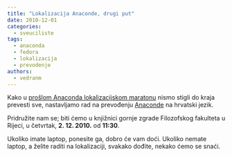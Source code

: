 ```yaml
---
title: "Lokalizacija Anaconde, drugi put"
date: 2010-12-01
categories: 
  - sveuciliste
tags: 
  - anaconda
  - fedora
  - lokalizacija
  - prevodenje
authors: 
  - vedranm
---
```


Kako u [prošlom Anaconda lokalizacijskom maratonu](2010-09-11-lokalizacija-anaconde.md) nismo stigli do kraja prevesti sve, nastavljamo rad na prevođenju [Anaconde](https://fedoraproject.org/wiki/Anaconda) na hrvatski jezik.

<!-- more -->

Pridružite nam se; biti ćemo u knjižnici gornje zgrade Filozofskog fakulteta u Rijeci, u četvrtak, **2. 12. 2010.** od **11:30**.

Ukoliko imate laptop, ponesite ga, dobro će vam doći. Ukoliko nemate laptop, a želite raditi na lokalizaciji, svakako dođite, nekako ćemo se snaći.

